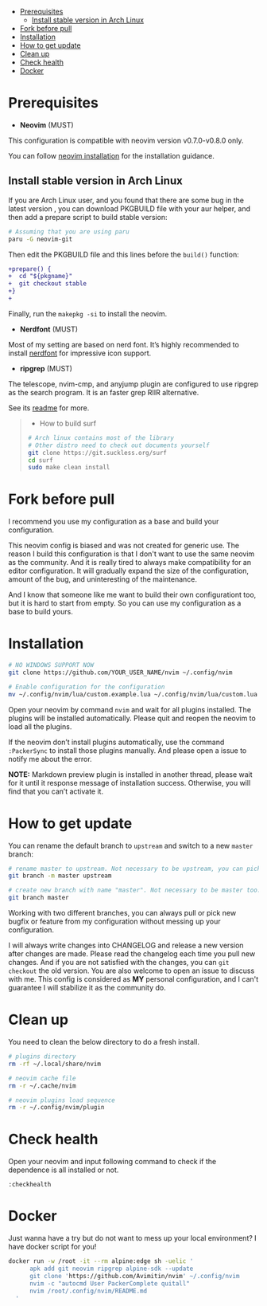 <!-- vim-markdown-toc GFM -->

* [Prerequisites](#prerequisites)
  * [Install stable version in Arch Linux](#install-stable-version-in-arch-linux)
* [Fork before pull](#fork-before-pull)
* [Installation](#installation)
* [How to get update](#how-to-get-update)
* [Clean up](#clean-up)
* [Check health](#check-health)
* [Docker](#docker)

<!-- vim-markdown-toc -->

# Prerequisites

* **Neovim** (MUST)

This configuration is compatible with neovim version v0.7.0-v0.8.0 only.

You can follow
[neovim installation](https://github.com/neovim/neovim/wiki/Installing-Neovim)
for the installation guidance.

## Install stable version in Arch Linux

If you are Arch Linux user, and you found that there are some bug in the latest version
, you can download PKGBUILD file with your aur helper, and then add a prepare script to
build stable version:

```bash
# Assuming that you are using paru
paru -G neovim-git
```

Then edit the PKGBUILD file and this lines before the `build()` function:

```diff
+prepare() {
+  cd "${pkgname}"
+  git checkout stable
+}
+
```

Finally, run the `makepkg -si` to install the neovim.

* **Nerdfont** (MUST)

Most of my setting are based on nerd font. It’s highly recommended to
install [nerdfont](https://www.nerdfonts.com/font-downloads) for
impressive icon support.

* **ripgrep** (MUST)

The telescope, nvim-cmp, and anyjump plugin are configured to use ripgrep
as the search program. It is an faster grep RIIR alternative.

See its [readme](https://github.com/BurntSushi/ripgrep) for more.

> * How to build surf
>
> ```bash
> # Arch linux contains most of the library
> # Other distro need to check out documents yourself
> git clone https://git.suckless.org/surf
> cd surf
> sudo make clean install
> ```

# Fork before pull

I recommend you use my configuration as a base and build your
configuration.

This neovim config is biased and was not created for generic use.
The reason I build this configuration is that I don't want to use the same neovim
as the community. And it is really tired to always make compatibility for an
editor configuration. It will gradually expand the size of the configuration,
amount of the bug, and uninteresting of the maintenance.

And I know that someone like me want to build their own configurationt too,
but it is hard to start from empty.
So you can use my configuration as a base to build yours.


# Installation

```bash
# NO WINDOWS SUPPORT NOW
git clone https://github.com/YOUR_USER_NAME/nvim ~/.config/nvim

# Enable configuration for the configuration
mv ~/.config/nvim/lua/custom.example.lua ~/.config/nvim/lua/custom.lua
```

Open your neovim by command `nvim` and wait for all plugins installed.
The plugins will be installed automatically. Please quit and reopen the
neovim to load all the plugins.

If the neovim don’t install plugins automatically, use the command
`:PackerSync` to install those plugins manually. And please open a issue
to notify me about the error.

**NOTE:** Markdown preview plugin is installed in another thread, please
wait for it until it response message of installation success.
Otherwise, you will find that you can’t activate it.

# How to get update

You can rename the default branch to `upstream` and switch to a new `master` branch:

```bash
# rename master to upstream. Not necessary to be upstream, you can pick whatever you like as branch name.
git branch -m master upstream

# create new branch with name "master". Not necessary to be master too.
git branch master
```

Working with two different branches, you can always pull or pick new bugfix or feature
from my configuration without messing up your configuration.

I will always write changes into CHANGELOG and release a new version after changes are made.
Please read the changelog each time you pull new changes. And if you are not satisfied
with the changes, you can `git checkout` the old version. You are also welcome to open an issue
to discuss with me. This config is considered as **MY** personal configuration,
and I can't guarantee I will stabilize it as the community do.

# Clean up

You need to clean the below directory to do a fresh install.

```bash
# plugins directory
rm -rf ~/.local/share/nvim

# neovim cache file
rm -r ~/.cache/nvim

# neovim plugins load sequence
rm -r ~/.config/nvim/plugin
```

# Check health

Open your neovim and input following command to check if the dependence
is all installed or not.

```text
:checkhealth
```

# Docker

Just wanna have a try but do not want to mess up your local environment?
I have docker script for you!

```bash
docker run -w /root -it --rm alpine:edge sh -uelic '
      apk add git neovim ripgrep alpine-sdk --update
      git clone 'https://github.com/Avimitin/nvim' ~/.config/nvim
      nvim -c "autocmd User PackerComplete quitall"
      nvim /root/.config/nvim/README.md
  '
```

